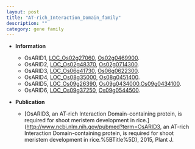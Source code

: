 ```yaml
---
layout: post
title: "AT-rich_Interaction_Domain_family"
description: ""
category: gene family
---
```


* **Information**  
    + OsARID1, [LOC_Os02g27060](http://rice.uga.edu/cgi-bin/ORF_infopage.cgi?orf=LOC_Os02g27060), [Os02g0469900](https://rapdb.dna.affrc.go.jp/locus/?name=Os02g0469900).
    + OsARID2, [LOC_Os02g48370](http://rice.uga.edu/cgi-bin/ORF_infopage.cgi?orf=LOC_Os02g48370), [Os02g0714300](https://rapdb.dna.affrc.go.jp/locus/?name=Os02g0714300).
    + OsARID3, [LOC_Os06g41730](http://rice.uga.edu/cgi-bin/ORF_infopage.cgi?orf=LOC_Os06g41730), [Os06g0622300](https://rapdb.dna.affrc.go.jp/locus/?name=Os06g0622300).
    + OsARID4, [LOC_Os08g35000](http://rice.uga.edu/cgi-bin/ORF_infopage.cgi?orf=LOC_Os08g35000), [Os08g0451400](https://rapdb.dna.affrc.go.jp/locus/?name=Os08g0451400).
    + OsARID5, [LOC_Os09g26390](http://rice.uga.edu/cgi-bin/ORF_infopage.cgi?orf=LOC_Os09g26390), [Os09g0434000](https://rapdb.dna.affrc.go.jp/locus/?name=Os09g0434000),[Os09g0434100](https://rapdb.dna.affrc.go.jp/locus/?name=Os09g0434100).
    + OsARID6, [LOC_Os09g37250](http://rice.uga.edu/cgi-bin/ORF_infopage.cgi?orf=LOC_Os09g37250), [Os09g0544500](https://rapdb.dna.affrc.go.jp/locus/?name=Os09g0544500).

* **Publication**  
    + [OsARID3, an AT-rich Interaction Domain-containing protein, is required for shoot meristem development in rice.](http://www.ncbi.nlm.nih.gov/pubmed?term=OsARID3, an AT-rich Interaction Domain-containing protein, is required for shoot meristem development in rice.%5BTitle%5D), 2015, Plant J.



